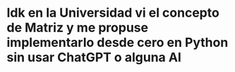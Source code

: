 # Idk en la Universidad vi el concepto de Matriz y me propuse implementarlo desde cero en Python sin usar ChatGPT o alguna AI
